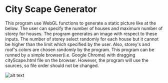 # City Scape Generator
This program use WebGL functions to generate a static picture like at the below. The user can specify the number of houses and maximum number of storey for houses. The program generates an image with respect to these inputs. The number of storey select randomly for each house but it cannot be higher than the limit which specified by the user. Also, storey's and roof's colors are chosen randomly by the program. This program can be runned by a simple browser(i.e. Google Chrome) with dragging cityScape.html file on the browser. However, the program will use the sources, so file order should not be changed. 

![alt text](https://github.com/yusufsamsum/cityScape/blob/master/image.JPG)
